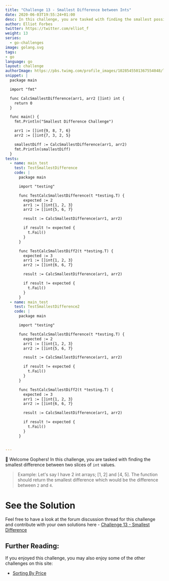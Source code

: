 ```yaml
---
title: "Challenge 13 - Smallest Difference between Ints"
date: 2020-06-03T19:55:24+01:00
desc: In this challenge, you are tasked with finding the smallest possible difference between 2 int slices.
author: Elliot Forbes
twitter: https://twitter.com/elliot_f
weight: 13
series: 
  - go-challenges
image: golang.svg 
tags:
- go
language: go
layout: challenge
authorImage: https://pbs.twimg.com/profile_images/1028545501367554048/lzr43cQv_400x400.jpg
snippet: |
  package main

  import "fmt"

  func CalcSmallestDifference(arr1, arr2 []int) int {
    return 0
  }

  func main() {
    fmt.Println("Smallest Difference Challenge")

    arr1 := []int{9, 8, 7, 6}
    arr2 := []int{7, 3, 2, 5}

    smallestDiff := CalcSmallestDifference(arr1, arr2)
    fmt.Println(smallestDiff)
  }
tests:
  - name: main_test
    test: TestSmallestDifference
    code: |
      package main

      import "testing"

      func TestCalcSmallestDifference(t *testing.T) {
        expected := 2
        arr1 := []int{1, 2, 3}
        arr2 := []int{5, 6, 7}

        result := CalcSmallestDifference(arr1, arr2)

        if result != expected {
          t.Fail()
        }
      }

      func TestCalcSmallestDiff2(t *testing.T) {
        expected := 3
        arr1 := []int{1, 2, 3}
        arr2 := []int{6, 6, 7}

        result := CalcSmallestDifference(arr1, arr2)

        if result != expected {
          t.Fail()
        }
      }
  - name: main_test
    test: TestSmallestDifference2
    code: |
      package main

      import "testing"

      func TestCalcSmallestDifference(t *testing.T) {
        expected := 2
        arr1 := []int{1, 2, 3}
        arr2 := []int{5, 6, 7}

        result := CalcSmallestDifference(arr1, arr2)

        if result != expected {
          t.Fail()
        }
      }

      func TestCalcSmallestDiff2(t *testing.T) {
        expected := 3
        arr1 := []int{1, 2, 3}
        arr2 := []int{6, 6, 7}

        result := CalcSmallestDifference(arr1, arr2)

        if result != expected {
          t.Fail()
        }
      }


---
```


👋 Welcome Gophers! In this challenge, you are tasked with finding the smallest difference between two slices of `int` values.

> Example: Let's say I have 2 int arrays; [1, 2] and [4, 5]. The function should return the smallest difference which would be the difference between `2` and `4`.

# See the Solution

Feel free to have a look at the forum discussion thread for this challenge and contribute with your own solutions here - [Challenge 13 - Smallest Difference](https://discuss.tutorialedge.net/t/challenge-13-smallest-difference/34) 

## Further Reading:

If you enjoyed this challenge, you may also enjoy some of the other challenges on this site:

* [Sorting By Price](/challenges/go/sort-by-price/)